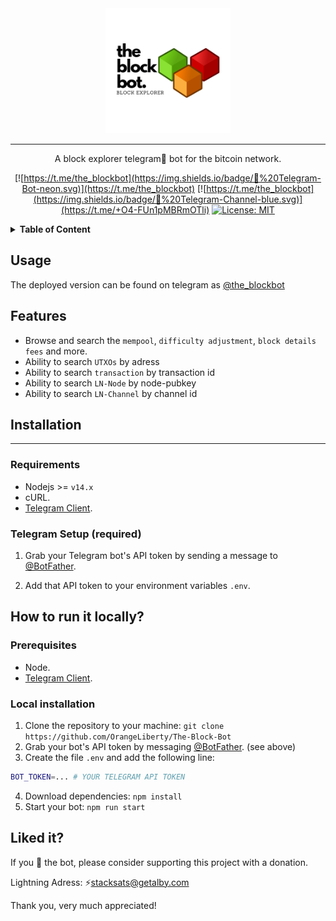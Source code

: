 <div align="center">
  <img src="./assets/theblockbot-logo.png" alt="theblockbot" height="200" width="auto" />
</div>

---

<div align="center">

A block explorer telegram🤖 bot for the bitcoin network.

[![https://t.me/the_blockbot](https://img.shields.io/badge/🤖%20Telegram-Bot-neon.svg)](https://t.me/the_blockbot) [![https://t.me/the_blockbot](https://img.shields.io/badge/💬%20Telegram-Channel-blue.svg)](https://t.me/+O4-FUn1pMBRmOTli) <a href="https://github.com/OrangeLiberty/The-Block-Bot/blob/master/LICENSE"><img src="https://img.shields.io/badge/License-MIT-yellow.svg" alt="License: MIT" height="20"></a>

</div>

<details>
 <summary><b>Table of Content</b></summary>

- [Demo](#usage)
- [Features](#features)
- [Installation](#installation)
  - [Telegram setup](#telegram+setup)
  - [Install on system](#install+system)
- [Liked it?](#liked+it)

</details>

## Usage

The deployed version can be found on telegram as <a href="https://t.me/the_blockbot" target="_blank">@the_blockbot</a>

## Features

- Browse and search the `mempool`, `difficulty adjustment`, `block details` `fees` and more.
- Ability to search `UTXOs` by adress
- Ability to search `transaction` by transaction id
- Ability to search `LN-Node` by node-pubkey
- Ability to search `LN-Channel` by channel id

## Installation

---

### Requirements

- Nodejs >= `v14.x`
- cURL.
- [Telegram Client](https://desktop.telegram.org/).

<a name="telegram+setup"></a>

### Telegram Setup (required)

1. Grab your Telegram bot's API token by sending a message to [\@BotFather](https://telegram.me/BotFather).

2. Add that API token to your environment variables `.env`.

<a name="install+system"></a>

## How to run it locally?

### Prerequisites

- Node.
- [Telegram Client](https://desktop.telegram.org/).

### Local installation

1. Clone the repository to your machine: `git clone https://github.com/OrangeLiberty/The-Block-Bot`
2. Grab your bot's API token by messaging [\@BotFather](https://telegram.me/BotFather). (see above)
3. Create the file `.env` and add the following line:

```bash
BOT_TOKEN=... # YOUR TELEGRAM API TOKEN
```

4. Download dependencies: `npm install`
5. Start your bot: `npm run start`

<a name="liked+it"></a>

## Liked it?

If you 🧡 the bot, please consider supporting this project with a donation.

Lightning Adress: ⚡️stacksats@getalby.com

Thank you, very much appreciated!
